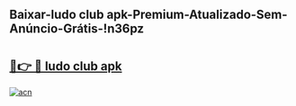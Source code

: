 
## Baixar-ludo club apk-Premium-Atualizado-Sem-Anúncio-Grátis-!n36pz

# <h2><a href="https://andorid.site?title=ludo_club_apk&ref=27">🔗👉 🔴 ludo club apk</a></h2>

[![acn](https://github.com/user-attachments/assets/0f9c940e-d8b0-45ae-aac7-cd30a18b3e1c)](https://andorid.site?title=ludo_club_apk&ref=27)

